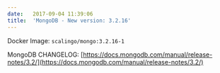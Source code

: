 ```yaml
---
date:	2017-09-04 11:39:06
title:	'MongoDB - New version: 3.2.16'
---
```


Docker Image: `scalingo/mongo:3.2.16-1`

MongoDB CHANGELOG: [https://docs.mongodb.com/manual/release-notes/3.2/](https://docs.mongodb.com/manual/release-notes/3.2/)
